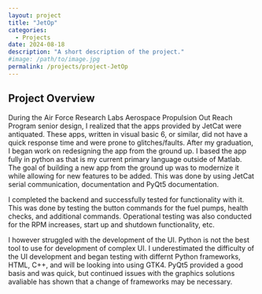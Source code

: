 ```yaml
---
layout: project
title: "JetOp"
categories:
  - Projects
date: 2024-08-18
description: "A short description of the project."
#image: /path/to/image.jpg
permalink: /projects/project-JetOp
---
```


## Project Overview
During the Air Force Research Labs Aerospace Propulsion Out Reach Program senior design, I realized that the apps provided by JetCat were antiquated. These apps, written in visual basic 6, or similar, did not have a quick response time and were prone to glitches/faults. After my graduation, I began work on redesigning the app from the ground up. I based the app fully in python as that is my current primary language outside of Matlab. The goal of building a new app from the ground up was to modernize it while allowing for new features to be added. This was done by using JetCat serial communication, documentation and PyQt5 documentation.  

I completed the backend and successfully tested for functionality with it. This was done by testing the button commands for the fuel pumps, health checks, and additional commands. Operational testing was also conducted for the RPM increases, start up and shutdown functionality, etc. 

I however struggled with the development of the UI. Python is not the best tool to use for development of complex UI. I underestimated the difficulty of the UI development and began testing with differnt Python frameworks, HTML, C++, and will be looking into using GTK4. PyQt5 provided a good basis and was quick, but continued issues with the graphics solutions avaliable has shown that a change of frameworks may be necessary. 


